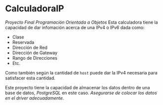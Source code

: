 # CalculadoraIP
_Proyecto Final Programación Orientada a Objetos_
Esta calculadora tiene la capacidad de dar infomación acerca de una IPv4 o IPv6 dada como:
 
- Clase
- Reservada
- Dirección de Red
- Dirección de Gateway
- Rango de Direcciones
- Etc.

Como también según la cantidad de `host` puede dar la IPv4 necesaria para satisfacer esta cantidad.

Este proyecto tiene la capacidad de almacenar los datos dentro de una base de datos, _PostgreSQL_ en este caso. _Asegurarse de colocar los datos en el driver adecuadamente_.
